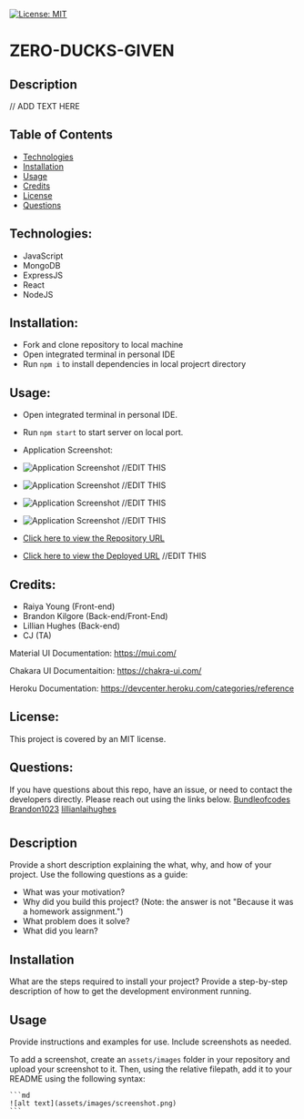 [![License: MIT](https://img.shields.io/badge/License-MIT-yellow.svg)](https://opensource.org/licenses/MIT)

# ZERO-DUCKS-GIVEN

## Description

// ADD TEXT HERE



## Table of Contents

- [Technologies](#technologies)
- [Installation](#installation)
- [Usage](#usage)
- [Credits](credits)
- [License](#license)
- [Questions](#questions)

## Technologies:
- JavaScript
- MongoDB
- ExpressJS
- React
- NodeJS

## Installation:
- Fork and clone repository to local machine
- Open integrated terminal in personal IDE
- Run `npm i` to install dependencies in local projecrt directory

## Usage:

- Open integrated terminal in personal IDE.
- Run `npm start` to start server on local port.

- Application Screenshot:

- ![Application Screenshot]() //EDIT THIS
- ![Application Screenshot]() //EDIT THIS
- ![Application Screenshot]() //EDIT THIS
- ![Application Screenshot]() //EDIT THIS



- [Click here to view the Repository URL](https://github.com/Brandonk1023/ZERO-DUCKS-GIVEN)
- [Click here to view the Deployed URL]() //EDIT THIS

## Credits:

- Raiya Young (Front-end)
- Brandon Kilgore (Back-end/Front-End)
- Lillian Hughes (Back-end)
- CJ (TA)

Material UI Documentation:
https://mui.com/

Chakara UI Documentaition:
https://chakra-ui.com/

Heroku Documentation:
https://devcenter.heroku.com/categories/reference



## License:
This project is covered by an MIT license.

## Questions:

If you have questions about this repo, have an issue, or  need to contact the developers directly. Please reach out using the links below. [Bundleofcodes](https://github.com/bundleofcodes)
[Brandon1023](https://github.com/brandon1023)
[lillianlaihughes](https://github.com/lillianlaihughes)

# <Your-Project-Title>

## Description

Provide a short description explaining the what, why, and how of your project. Use the following questions as a guide:

- What was your motivation?
- Why did you build this project? (Note: the answer is not "Because it was a homework assignment.")
- What problem does it solve?
- What did you learn?

## Installation

What are the steps required to install your project? Provide a step-by-step description of how to get the development environment running.

## Usage

Provide instructions and examples for use. Include screenshots as needed.

To add a screenshot, create an `assets/images` folder in your repository and upload your screenshot to it. Then, using the relative filepath, add it to your README using the following syntax:

    ```md
    ![alt text](assets/images/screenshot.png)
    ```

